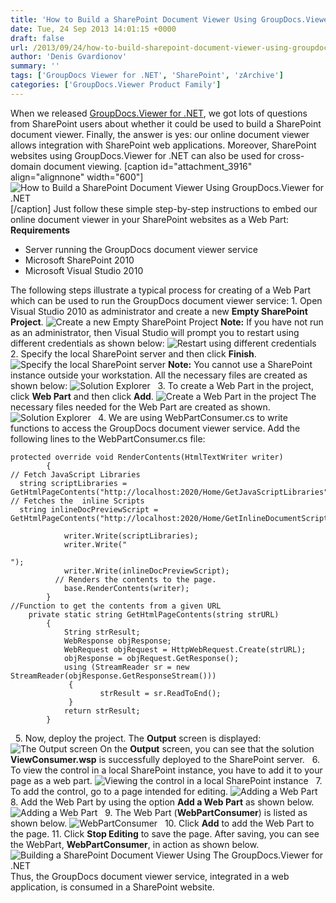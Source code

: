 ```yaml
---
title: 'How to Build a SharePoint Document Viewer Using GroupDocs.Viewer for .NET'
date: Tue, 24 Sep 2013 14:01:15 +0000
draft: false
url: /2013/09/24/how-to-build-sharepoint-document-viewer-using-groupdocs-viewer-for-net/
author: 'Denis Gvardionov'
summary: ''
tags: ['GroupDocs Viewer for .NET', 'SharePoint', 'zArchive']
categories: ['GroupDocs.Viewer Product Family']
---
```


When we released [GroupDocs.Viewer for .NET](http://groupdocs.com/dot-net/document-viewer-library), we got lots of questions from SharePoint users about whether it could be used to build a SharePoint document viewer. Finally, the answer is yes: our online document viewer allows integration with SharePoint web applications. Moreover, SharePoint websites using GroupDocs.Viewer for .NET can also be used for cross-domain document viewing. \[caption id="attachment\_3916" align="alignnone" width="600"\]![How to Build a SharePoint Document Viewer Using GroupDocs.Viewer for .NET](https://blog.groupdocs.com/wp-content/uploads/sites/4/2013/09/GD_VWR_SharePoint_02.png)\[/caption\] Just follow these simple step-by-step instructions to embed our online document viewer in your SharePoint websites as a Web Part: **Requirements**

*   Server running the GroupDocs document viewer service
*   Microsoft SharePoint 2010
*   Microsoft Visual Studio 2010

The following steps illustrate a typical process for creating of a Web Part which can be used to run the GroupDocs document viewer service: 1. Open Visual Studio 2010 as administrator and create a new **Empty SharePoint Project**. ![](https://blog.groupdocs.com/wp-content/uploads/sites/4/2013/09/create_1.jpg "Create a new Empty SharePoint Project") **Note:** If you have not run as an administrator, then Visual Studio will prompt you to restart using different credentials as shown below: ![](https://blog.groupdocs.com/wp-content/uploads/sites/4/2013/09/2-restart-under-different-credentials.jpg "Restart using different credentials")   2. Specify the local SharePoint server and then click **Finish**. ![](https://blog.groupdocs.com/wp-content/uploads/sites/4/2013/09/3-specify-server.jpg "Specify the local SharePoint server") **Note:** You cannot use a SharePoint instance outside your workstation. All the necessary files are created as shown below: ![](https://blog.groupdocs.com/wp-content/uploads/sites/4/2013/09/soln_explorer_3.gif "Solution Explorer")   3. To create a Web Part in the project, click **Web Part** and then click **Add**. ![](https://blog.groupdocs.com/wp-content/uploads/sites/4/2013/09/webpart_4.jpg "Create a Web Part in the project") The necessary files needed for the Web Part are created as shown. ![](https://blog.groupdocs.com/wp-content/uploads/sites/4/2013/09/soln_explorer_5.gif "Solution Explorer")   4. We are using WebPartConsumer.cs to write functions to access the GroupDocs document viewer service. Add the following lines to the WebPartConsumer.cs file:

```
protected override void RenderContents(HtmlTextWriter writer)
        {
// Fetch JavaScript Libraries
  string scriptLibraries = GetHtmlPageContents("http://localhost:2020/Home/GetJavaScriptLibraries");
// Fetches the  inline Scripts
  string inlineDocPreviewScript = GetHtmlPageContents("http://localhost:2020/Home/GetInlineDocumentScript");

            writer.Write(scriptLibraries);
            writer.Write("
```

```
");
            writer.Write(inlineDocPreviewScript);
          // Renders the contents to the page.
            base.RenderContents(writer);
        }
//Function to get the contents from a given URL
    private static string GetHtmlPageContents(string strURL)
        {
            String strResult;
            WebResponse objResponse;
            WebRequest objRequest = HttpWebRequest.Create(strURL);
            objResponse = objRequest.GetResponse();
            using (StreamReader sr = new StreamReader(objResponse.GetResponseStream()))
           	 {
            	    strResult = sr.ReadToEnd();
           	 }
            return strResult;
        }
```

  5. Now, deploy the project. The **Output** screen is displayed: ![](https://blog.groupdocs.com/wp-content/uploads/sites/4/2013/09/deploy_6.jpg "The Output screen") On the **Output** screen, you can see that the solution **ViewConsumer.wsp** is successfully deployed to the SharePoint server.   6. To view the control in a local SharePoint instance, you have to add it to your page as a web part. ![](https://blog.groupdocs.com/wp-content/uploads/sites/4/2013/09/site_7.jpg "Viewing the control in a local SharePoint instance")   7. To add the control, go to a page intended for editing. ![](https://blog.groupdocs.com/wp-content/uploads/sites/4/2013/09/site_edit_8.jpg "Adding a Web Part")   8. Add the Web Part by using the option **Add a Web Part** as shown below. ![](https://blog.groupdocs.com/wp-content/uploads/sites/4/2013/09/addwebpart_9.jpg "Adding a Web Part")   9. The Web Part (**WebPartConsumer**) is listed as shown below. ![](https://blog.groupdocs.com/wp-content/uploads/sites/4/2013/09/webpartconsumer_10.jpg "WebPartConsumer")   10. Click **Add** to add the Web Part to the page. 11. Click **Stop Editing** to save the page. After saving, you can see the WebPart, **WebPartConsumer**, in action as shown below. ![Building a SharePoint Document Viewer Using The GroupDocs.Viewer for .NET](https://blog.groupdocs.com/wp-content/uploads/sites/4/2013/09/site_11.jpg "WebPartConsumer") Thus, the GroupDocs document viewer service, integrated in a web application, is consumed in a SharePoint website.





